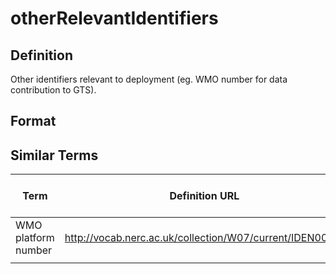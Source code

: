 # otherRelevantIdentifiers 

## Definition 
Other identifiers relevant to deployment (eg. WMO number for data contribution to GTS).

## Format


## Similar Terms 
|Term|Definition URL|Source Vocabulary Publisher/Creator|
|----|----------|-----------------|
|WMO platform number|http://vocab.nerc.ac.uk/collection/W07/current/IDEN0009/|SensorML|
||||

 